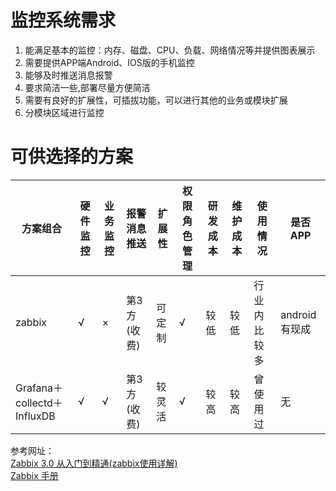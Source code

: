 # 监控系统需求
1. 能满足基本的监控：内存、磁盘、CPU、负载、网络情况等并提供图表展示
2. 需要提供APP端Android、IOS版的手机监控
3. 能够及时推送消息报警
4. 要求简洁一些,部署尽量方便简洁
5. 需要有良好的扩展性，可插拔功能，可以进行其他的业务或模块扩展
6. 分模块区域进行监控

# 可供选择的方案
|方案组合|硬件监控|业务监控|报警消息推送|扩展性|权限角色管理|研发成本|维护成本|使用情况|是否APP|
|--|--|--|--|--|--|--|--|--|--|
|zabbix|√|×|第3方(收费)|可定制|√|较低|较低|行业内比较多|android有现成|
|Grafana＋collectd＋InfluxDB|√|√|第3方(收费)|较灵活|√|较高|较高|曾使用过|无|

参考网址：  
[Zabbix 3.0 从入门到精通(zabbix使用详解)](https://www.cnblogs.com/clsn/p/7885990.html)  
[Zabbix 手册](https://www.zabbix.com/documentation/3.4/zh/manual)

 